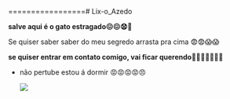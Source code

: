 =================# Lix-o_Azedo

**salve aqui é o gato estragado😖😖😧🥳**

Se quiser saber saber do meu segredo arrasta pra cima 😨😨😱😱

**se quiser entrar em contato comigo, vai ficar querendo🤬🤬🤬🥶🥶🥶🥵**

- não pertube estou á dormir 😡😡😡😡😠

  ![](https://tenor.com/pt-BR/view/hakari-gif-3583334722224904517)
